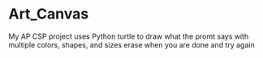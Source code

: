 # Art_Canvas
My AP CSP project
uses Python turtle to draw what the promt says with multiple colors, shapes, and sizes
erase when you are done and try again
